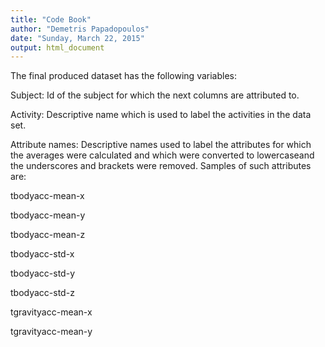 ```yaml
---
title: "Code Book"
author: "Demetris Papadopoulos"
date: "Sunday, March 22, 2015"
output: html_document
---
```


The final produced dataset has the following variables:

Subject: Id of the subject for which the next columns are attributed to.

Activity: Descriptive name which is used to label the activities in the data set.

Attribute names: Descriptive names used to label the attributes for which the averages were calculated and which were converted to lowercaseand the underscores and brackets were removed. Samples of such attributes are:

tbodyacc-mean-x 

tbodyacc-mean-y 

tbodyacc-mean-z 

tbodyacc-std-x 

tbodyacc-std-y 

tbodyacc-std-z 

tgravityacc-mean-x 

tgravityacc-mean-y
